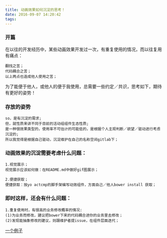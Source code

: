 ```yaml
---
title: 动画效果如何沉淀的思考！
date: 2016-09-07 14:20:42
tags:
---
```


### 开篇
在以往的开发经历中，某些动画效果开发过一次，有重复使用的情况，而以往复用有痛点：

```
翻找之苦；
代码耦合之苦；
以上两点也造成他人使用之苦；
```
为了能便于他人，或他人的便于我使用，总需要一些约定／共识，思考如下，期待有更好的姿势！

### 存放的姿势
```
so，是有沉淀的需求;
但，就性质来讲不同于目前的活动组组件生态性质;
是一种很效果类型的，使用率不可估计的可能低的，是根据个人主观判断／欲望／驱动进行考虑沉淀的;
所以我觉得是根据自己驱动，沉淀维护在自己的名称空间gitlab下；
```

### 动画效果的沉淀需要考虑什么问题：
```
1.视觉展示；
视觉展示应该如何做：在README.md中做好gif图展示；

2.便捷获取；
便捷获取：按yo actcmp的脚手架编写动效组件，方面自己／他人bower install 获取；
```

### 即时这样，还会有什么问题：
```
1.重复使用时，有很高的业务修改概率的情况:
(1)为业务而修改，建议把bower下来的代码耦合进你的业务里去修改；
(2)发现能抽象修改的建议，则跟维护者提issue，在组件层面迭代；
```
[一个例子](http://git.ucweb.local/linfk/rain/tree/master)